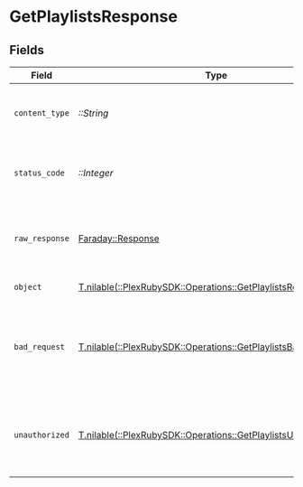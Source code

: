 # GetPlaylistsResponse


## Fields

| Field                                                                                                                 | Type                                                                                                                  | Required                                                                                                              | Description                                                                                                           |
| --------------------------------------------------------------------------------------------------------------------- | --------------------------------------------------------------------------------------------------------------------- | --------------------------------------------------------------------------------------------------------------------- | --------------------------------------------------------------------------------------------------------------------- |
| `content_type`                                                                                                        | *::String*                                                                                                            | :heavy_check_mark:                                                                                                    | HTTP response content type for this operation                                                                         |
| `status_code`                                                                                                         | *::Integer*                                                                                                           | :heavy_check_mark:                                                                                                    | HTTP response status code for this operation                                                                          |
| `raw_response`                                                                                                        | [Faraday::Response](https://www.rubydoc.info/gems/faraday/Faraday/Response)                                           | :heavy_check_mark:                                                                                                    | Raw HTTP response; suitable for custom response parsing                                                               |
| `object`                                                                                                              | [T.nilable(::PlexRubySDK::Operations::GetPlaylistsResponseBody)](../../models/operations/getplaylistsresponsebody.md) | :heavy_minus_sign:                                                                                                    | returns all playlists                                                                                                 |
| `bad_request`                                                                                                         | [T.nilable(::PlexRubySDK::Operations::GetPlaylistsBadRequest)](../../models/operations/getplaylistsbadrequest.md)     | :heavy_minus_sign:                                                                                                    | Bad Request - A parameter was not specified, or was specified incorrectly.                                            |
| `unauthorized`                                                                                                        | [T.nilable(::PlexRubySDK::Operations::GetPlaylistsUnauthorized)](../../models/operations/getplaylistsunauthorized.md) | :heavy_minus_sign:                                                                                                    | Unauthorized - Returned if the X-Plex-Token is missing from the header or query.                                      |